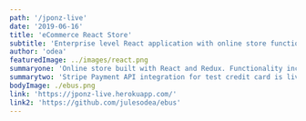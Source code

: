 ```yaml
---
path: '/jponz-live'
date: '2019-06-16'
title: 'eCommerce React Store'
subtitle: 'Enterprise level React application with online store functionality'
author: 'odea'
featuredImage: ../images/react.png
summaryone: 'Online store built with React and Redux. Functionality includes google sign in and creation of accounts. A fully functional store which allows users to add items to the cart, and go through to the checkout payment page. The store uses Redux for state management of users aswell as the cart.'
summarytwo: 'Stripe Payment API integration for test credit card is live to use when a customer wants to test how the shop would run in real life. Firebase was used to implement the database for items of the store as well as the user accounts.'
bodyImage: ./ebus.png
link: 'https://jponz-live.herokuapp.com/'
link2: 'https://github.com/julesodea/ebus'
---
```

